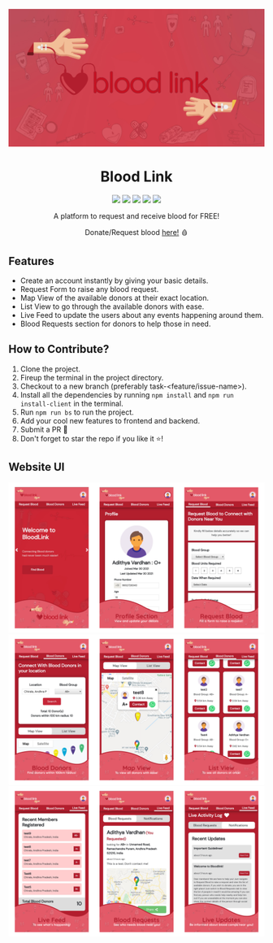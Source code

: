 <p align="center">
   <img src="https://github.com/im-adithya/BloodLink/blob/master/Pictures/BloodLink-Cover.jpg?raw=true">
</p>

<h1 align="center">Blood Link</h1>
<p align="center">
    <img src="https://img.shields.io/github/issues/im-adithya/BloodLink?style=flat&logo=buffer&color=blueviolet&logoColor=white">
    <img src="https://img.shields.io/github/issues-closed/im-adithya/BloodLink?style=flat&logo=checkmarx&color=success&logoColor=white">
    <img src="https://img.shields.io/github/forks/im-adithya/BloodLink?style=flat&logo=git&color=informational&logoColor=white">
    <img src="https://img.shields.io/github/stars/im-adithya/BloodLink?style=flat&logo=reverbnation&color=yellow&logoColor=white">
    <img src="https://img.shields.io/github/license/im-adithya/Bloodlink?style=flat&logo=read-the-docs&color=orange&logoColor=white">
</p>
<p align="center">A platform to request and receive blood for FREE!</p>

<p align="center">Donate/Request blood <a href="https://mernbloodlink.herokuapp.com/">here!</a> 🩸</p>

## Features

- Create an account instantly by giving your basic details.
- Request Form to raise any blood request.
- Map View of the available donors at their exact location.
- List View to go through the available donors with ease.
- Live Feed to update the users about any events happening around them.
- Blood Requests section for donors to help those in need.

## How to Contribute?

1. Clone the project.
2. Fireup the terminal in the project directory.
3. Checkout to a new branch (preferably task-<feature/issue-name>).
4. Install all the dependencies by running `npm install` and `npm run install-client` in the terminal.
5. Run `npm run bs` to run the project.
6. Add your cool new features to frontend and backend.
7. Submit a PR 🚀
8. Don't forget to star the repo if you like it :star:!

## Website UI
<p align="center">
    <img src="https://github.com/im-adithya/BloodLink/blob/master/Pictures/Display-01.png?raw=true">
    <img src="https://github.com/im-adithya/BloodLink/blob/master/Pictures/Display-02.png?raw=true">
    <img src="https://github.com/im-adithya/BloodLink/blob/master/Pictures/Display-03.png?raw=true">
</p>
